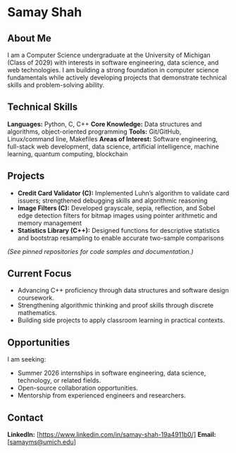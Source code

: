 # Samay Shah

## About Me
I am a Computer Science undergraduate at the University of Michigan (Class of 2029) with interests in software engineering, data science, and web technologies. I am building a strong foundation in computer science fundamentals while actively developing projects that demonstrate technical skills and problem-solving ability.

## Technical Skills
**Languages:** Python, C, C++
**Core Knowledge:** Data structures and algorithms, object-oriented programming
**Tools:** Git/GitHub, Linux/command line, Makefiles
**Areas of Interest:** Software engineering, full-stack web development, data science, artificial intelligence, machine learning, quantum computing, blockchain

## Projects
- **Credit Card Validator (C):** Implemented Luhn’s algorithm to validate card issuers; strengthened debugging skills and algorithmic reasoning
- **Image Filters (C):** Developed grayscale, sepia, reflection, and Sobel edge detection filters for bitmap images using pointer arithmetic and memory management
- **Statistics Library (C++):** Designed functions for descriptive statistics and bootstrap resampling to enable accurate two-sample comparisons

*(See pinned repositories for code samples and documentation.)*

## Current Focus
- Advancing C++ proficiency through data structures and software design coursework.
- Strengthening algorithmic thinking and proof skills through discrete mathematics.
- Building side projects to apply classroom learning in practical contexts.

## Opportunities
I am seeking:
- Summer 2026 internships in software engineering, data science, technology, or related fields.
- Open-source collaboration opportunities.
- Mentorship from experienced engineers and researchers.

## Contact
**LinkedIn:** [https://www.linkedin.com/in/samay-shah-19a4911b0/]
**Email:** [samayms@umich.edu]
